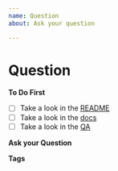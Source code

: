 ```yaml
---
name: Question
about: Ask your question

---
```


# Question

**To Do First**
- [ ] Take a look in the [README](https://github.com/react-native-community/react-native-camera/blob/master/README.md)
- [ ] Take a look in the [docs](https://github.com/react-native-community/react-native-camera/blob/master/docs/RNCamera.md)
- [ ] Take a look in the [QA](https://github.com/react-native-community/react-native-camera/blob/master/docs/QA.md)

**Ask your Question**
<!--ask your question-->

**Tags**
<!--add some related comma seperated tags to your question-->
